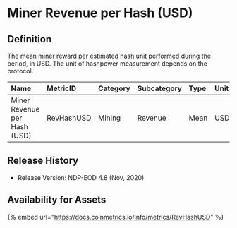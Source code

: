 # Miner Revenue per Hash \(USD\)

## Definition

The mean miner reward per estimated hash unit performed during the period, in USD. The unit of hashpower measurement depends on the protocol.

| Name | MetricID | Category | Subcategory | Type | Unit | Interval |
| :--- | :--- | :--- | :--- | :--- | :--- | :--- |
| Miner Revenue per Hash \(USD\) | RevHashUSD | Mining | Revenue | Mean | USD | 1 day |

## Release History

* Release Version: NDP-EOD 4.8 \(Nov, 2020\)

## Availability for Assets

{% embed url="https://docs.coinmetrics.io/info/metrics/RevHashUSD" %}

